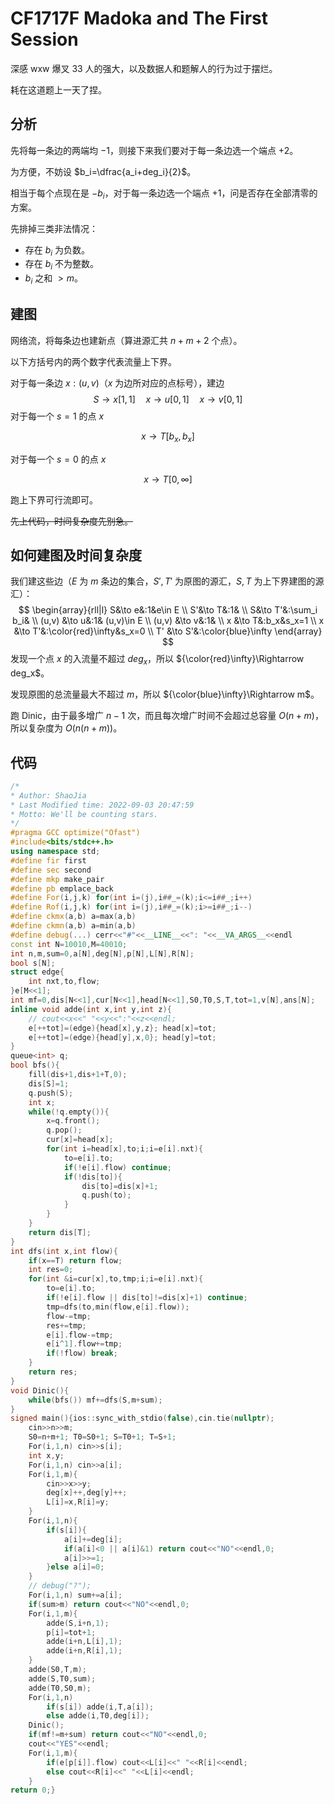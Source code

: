 # CF1717F Madoka and The First Session

深感 wxw 爆叉 $33$ 人的强大，以及数据人和题解人的行为过于摆烂。

耗在这道题上一天了捏。

## 分析

先将每一条边的两端均 $-1$，则接下来我们要对于每一条边选一个端点 $+2$。

为方便，不妨设 $b_i=\dfrac{a_i+deg_i}{2}$。

相当于每个点现在是 $-b_i$，对于每一条边选一个端点 $+1$，问是否存在全部清零的方案。

先排掉三类非法情况：

* 存在 $b_i$ 为负数。
* 存在 $b_i$ 不为整数。
* $b_i$ 之和 $>m$。

## 建图

网络流，将每条边也建新点（算进源汇共 $n+m+2$ 个点）。

以下方括号内的两个数字代表流量上下界。

对于每一条边 $x:(u,v)$（$x$ 为边所对应的点标号），建边
$$
S\to x[1,1]\quad x\to u[0,1]\quad x\to v[0,1]
$$
对于每一个 $s=1$ 的点 $x$

$$
x\to T[b_x,b_x]
$$

对于每一个 $s=0$ 的点 $x$

$$
x\to T[0,\infty]
$$

跑上下界可行流即可。

~~先上代码，时间复杂度先别急。~~

## 如何建图及时间复杂度

我们建这些边（$E$ 为 $m$ 条边的集合，$S',T'$ 为原图的源汇，$S,T$ 为上下界建图的源汇）：
$$
\begin{array}{rll|l}
S&\to e&:1&e\in E
\\
S'&\to T&:1&
\\
S&\to T'&:\sum_i b_i&
\\
(u,v) &\to u&:1& (u,v)\in E
\\
(u,v) &\to v&:1&
\\
x &\to T&:b_x&s_x=1
\\
x &\to T'&:\color{red}\infty&s_x=0
\\
T' &\to S'&:\color{blue}\infty
\end{array}
$$
发现一个点 $x$ 的入流量不超过 $deg_x$，所以 ${\color{red}\infty}\Rightarrow deg_x$。

发现原图的总流量最大不超过 $m$，所以 ${\color{blue}\infty}\Rightarrow m$。

跑 Dinic，由于最多增广 $n-1$ 次，而且每次增广时间不会超过总容量 $O(n+m)$，所以复杂度为 $O(n(n+m))$。

## 代码

```cpp
/*
* Author: ShaoJia
* Last Modified time: 2022-09-03 20:47:59
* Motto: We'll be counting stars.
*/
#pragma GCC optimize("Ofast")
#include<bits/stdc++.h>
using namespace std;
#define fir first
#define sec second
#define mkp make_pair
#define pb emplace_back
#define For(i,j,k) for(int i=(j),i##_=(k);i<=i##_;i++)
#define Rof(i,j,k) for(int i=(j),i##_=(k);i>=i##_;i--)
#define ckmx(a,b) a=max(a,b)
#define ckmn(a,b) a=min(a,b)
#define debug(...) cerr<<"#"<<__LINE__<<": "<<__VA_ARGS__<<endl
const int N=10010,M=40010;
int n,m,sum=0,a[N],deg[N],p[N],L[N],R[N];
bool s[N];
struct edge{
	int nxt,to,flow;
}e[M<<1];
int mf=0,dis[N<<1],cur[N<<1],head[N<<1],S0,T0,S,T,tot=1,v[N],ans[N];
inline void adde(int x,int y,int z){
	// cout<<x<<" "<<y<<":"<<z<<endl;
	e[++tot]=(edge){head[x],y,z}; head[x]=tot;
	e[++tot]=(edge){head[y],x,0}; head[y]=tot;
}
queue<int> q;
bool bfs(){
	fill(dis+1,dis+1+T,0);
	dis[S]=1;
	q.push(S);
	int x;
	while(!q.empty()){
		x=q.front();
		q.pop();
		cur[x]=head[x];
		for(int i=head[x],to;i;i=e[i].nxt){
			to=e[i].to;
			if(!e[i].flow) continue;
			if(!dis[to]){
				dis[to]=dis[x]+1;
				q.push(to);
			}
		}
	}
	return dis[T];
}
int dfs(int x,int flow){
	if(x==T) return flow;
	int res=0;
	for(int &i=cur[x],to,tmp;i;i=e[i].nxt){
		to=e[i].to;
		if(!e[i].flow || dis[to]!=dis[x]+1) continue;
		tmp=dfs(to,min(flow,e[i].flow));
		flow-=tmp;
		res+=tmp;
		e[i].flow-=tmp;
		e[i^1].flow+=tmp;
		if(!flow) break;
	}
	return res;
}
void Dinic(){
	while(bfs()) mf+=dfs(S,m+sum);
}
signed main(){ios::sync_with_stdio(false),cin.tie(nullptr);
	cin>>n>>m;
	S0=n+m+1; T0=S0+1; S=T0+1; T=S+1;
	For(i,1,n) cin>>s[i];
	int x,y;
	For(i,1,n) cin>>a[i];
	For(i,1,m){
		cin>>x>>y;
		deg[x]++,deg[y]++;
		L[i]=x,R[i]=y;
	}
	For(i,1,n){
		if(s[i]){
			a[i]+=deg[i];
			if(a[i]<0 || a[i]&1) return cout<<"NO"<<endl,0;
			a[i]>>=1;
		}else a[i]=0;
	}
	// debug("?");
	For(i,1,n) sum+=a[i];
	if(sum>m) return cout<<"NO"<<endl,0;
	For(i,1,m){
		adde(S,i+n,1);
		p[i]=tot+1;
		adde(i+n,L[i],1);
		adde(i+n,R[i],1);
	}	
	adde(S0,T,m);
	adde(S,T0,sum);
	adde(T0,S0,m);
	For(i,1,n)
		if(s[i]) adde(i,T,a[i]);
		else adde(i,T0,deg[i]);
	Dinic();
	if(mf!=m+sum) return cout<<"NO"<<endl,0;
	cout<<"YES"<<endl;
	For(i,1,m){
		if(e[p[i]].flow) cout<<L[i]<<" "<<R[i]<<endl;
		else cout<<R[i]<<" "<<L[i]<<endl;
	}
return 0;}
```